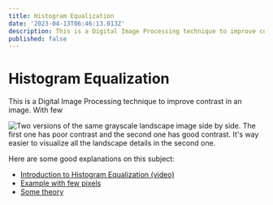 ```yaml
---
title: Histogram Equalization
date: '2023-04-13T06:46:13.013Z'
description: This is a Digital Image Processing technique to improve contrast in an image.
published: false
---
```


# Histogram Equalization

This is a Digital Image Processing technique to improve contrast in an image. With few

![Two versions of the same grayscale landscape image side by side. The first one has poor contrast and the second one has good contrast. It's way easier to visualize all the landscape details in the second one.](https://assets.tina.io/388cd044-c947-463a-aa2b-0bc55cbd986a/til/histogram-equalization_opencv-example.jpg)

Here are some good explanations on this subject:

* [Introduction to Histogram Equalization (video)](https://www.youtube.com/watch?v=WuVyG4pg9xQ "")
* [Example with few pixels](https://people.ece.ubc.ca/~irenek/techpaps/introip/manual02.html "")
* [Some theory](https://www.math.uci.edu/icamp/courses/math77c/demos/hist_eq.pdf "")
